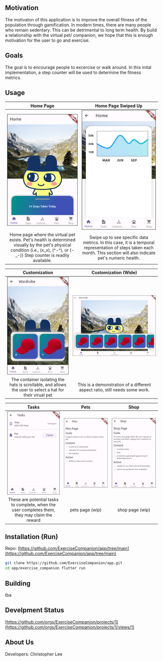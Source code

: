 ## Motivation
The motivaton of this application is to improve the overall fitness of the population through gamification.  In modern times, there are many people who remain sedentary.  This can be detrimental to long term health.  By build a relationship with the virtual pet/ companion, we hope that this is enough motivation for the user to go and exercise.

## Goals
The goal is to encourage people to excercise or walk around.  In this inital implementation, a step counter will be used to determine the fitness metrics.

## Usage

Home Page                  |  Home Page Swiped Up
:-------------------------:|:-------------------------:
![Home](https://raw.githubusercontent.com/ExerciseCompanion/exercisecompanion.github.io/main/assets/Home.png) | ![Statistics](https://raw.githubusercontent.com/ExerciseCompanion/exercisecompanion.github.io/main/assets/HomeUp.png)
Home page where the virtual pet exists.  Pet's health is determined visually by the pet's physical condition (i.e., (x_x), (^-^), or (-_-)) Step counter is readily available. | Swipe up to see specific data metrics. In this case, it is a temporal representation of steps taken each month.  This section will also indicate pet's numeric health. 

Customization              |  Customization (Wide)
:-------------------------:|:-------------------------:
![Customization](https://raw.githubusercontent.com/ExerciseCompanion/exercisecompanion.github.io/main/assets/Customization.png) | ![Customization Wide](https://raw.githubusercontent.com/ExerciseCompanion/exercisecompanion.github.io/main/assets/CustomizationWide.png)
The container isolating the hats is scrollable, and allows the user to select a hat for their virual pet | This is a demonstration of a different aspect ratio, still needs some work.

Tasks                      |  Pets                     |  Shop                    |
:-------------------------:|:-------------------------:|:-------------------------:
![Tasks](https://raw.githubusercontent.com/ExerciseCompanion/exercisecompanion.github.io/main/assets/Tasks.png) | ![Pets](https://raw.githubusercontent.com/ExerciseCompanion/exercisecompanion.github.io/main/assets/Pets.png) | ![Shop](https://raw.githubusercontent.com/ExerciseCompanion/exercisecompanion.github.io/main/assets/Shop.png)
These are potential tasks to complete, when the user completes them, they may claim the reward | pets page (wip) | shop page (wip)

## Installation (Run)
Repo: [https://github.com/ExerciseCompanion/app/tree/main](https://github.com/ExerciseCompanion/app/tree/main)
```bash
git clone https://github.com/ExerciseCompanion/app.git
cd app/exercise_companion flutter run
```

## Building
tba

## Develpment Status
[https://github.com/orgs/ExerciseCompanion/projects/1](https://github.com/orgs/ExerciseCompanion/projects/1/views/1)

## About Us
Developers: Christopher Lee
